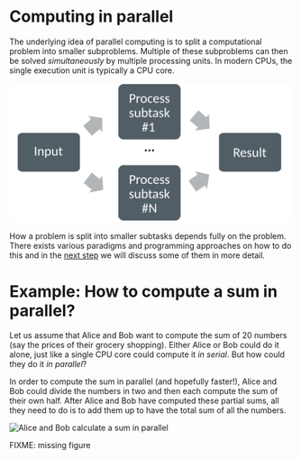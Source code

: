 <!-- Title: How to compute in parallel? -->

<!-- Short description:

In this article we briefly introduce the basic idea of parallel computing and
demonstrate it with a simple example.

-->

# Computing in parallel

The underlying idea of parallel computing is to split a computational problem
into smaller subproblems. Multiple of these subproblems can then be solved
*simultaneously* by multiple processing units. In modern CPUs, the single
execution unit is typically a CPU core.

![Computing in parallel](images/compp.png)

How a problem is split into smaller subtasks depends fully on the problem.
There exists various paradigms and programming approaches on how to do this
and in the [next step](concepts.md) we will discuss some of them in more
detail.


# Example: How to compute a sum in parallel?

Let us assume that Alice and Bob want to compute the sum of 20 numbers (say
the prices of their grocery shopping). Either Alice or Bob could do it alone,
just like a single CPU core could compute it *in serial*. But how could they
do it *in parallel*?

In order to compute the sum in parallel (and hopefully faster!), Alice and Bob
could divide the numbers in two and then each compute the sum of their own
half. After Alice and Bob have computed these partial sums, all they need
to do is to add them up to have the total sum of all the numbers.

![Alice and Bob calculate a sum in parallel](images/alice-bob-sum.png)

FIXME: missing figure
